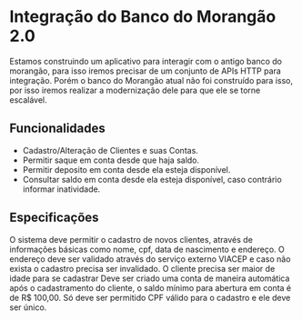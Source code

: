 # Integração do Banco do Morangão 2.0

Estamos construindo um aplicativo para interagir com o antigo banco do morangão, para isso iremos precisar de um conjunto de APIs HTTP para integração.
Porém o banco do Morangão atual não foi construído para isso, por isso iremos realizar a modernização dele para que ele se torne escalável.

## Funcionalidades

- Cadastro/Alteração de Clientes e suas Contas.
- Permitir saque em conta desde que haja saldo.
- Permitir deposito em conta desde ela esteja disponível.
- Consultar saldo em conta desde ela esteja disponível, caso contrário informar inatividade.

## Especificações

O sistema deve permitir o cadastro de novos clientes, através de informações básicas como nome, cpf, data de nascimento e endereço.
O endereço deve ser validado através do serviço externo VIACEP e caso não exista o cadastro precisa ser invalidado.
O cliente precisa ser maior de idade para se cadastrar
Deve ser criado uma conta de maneira automática após o cadastramento do cliente, o saldo mínimo para abertura em conta é de R$ 100,00.
Só deve ser permitido CPF válido para o cadastro e ele deve ser único.

